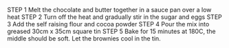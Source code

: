STEP 1
Melt the chocolate and butter together in a sauce pan over a low heat
STEP 2
Turn off the heat and gradually stir in the sugar and eggs
STEP 3
Add the self raising flour and cocoa powder
STEP 4
Pour the mix into greased 30cm x 35cm square tin
STEP 5
Bake for 15 minutes at 180C, the middle should be soft. Let the brownies cool in the tin.